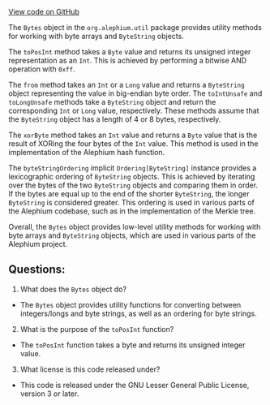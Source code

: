 [View code on GitHub](https://github.com/alephium/alephium/blob/master/util/src/main/scala/org/alephium/util/Bytes.scala)

The `Bytes` object in the `org.alephium.util` package provides utility methods for working with byte arrays and `ByteString` objects. 

The `toPosInt` method takes a `Byte` value and returns its unsigned integer representation as an `Int`. This is achieved by performing a bitwise AND operation with `0xff`.

The `from` method takes an `Int` or a `Long` value and returns a `ByteString` object representing the value in big-endian byte order. The `toIntUnsafe` and `toLongUnsafe` methods take a `ByteString` object and return the corresponding `Int` or `Long` value, respectively. These methods assume that the `ByteString` object has a length of 4 or 8 bytes, respectively.

The `xorByte` method takes an `Int` value and returns a `Byte` value that is the result of XORing the four bytes of the `Int` value. This method is used in the implementation of the Alephium hash function.

The `byteStringOrdering` implicit `Ordering[ByteString]` instance provides a lexicographic ordering of `ByteString` objects. This is achieved by iterating over the bytes of the two `ByteString` objects and comparing them in order. If the bytes are equal up to the end of the shorter `ByteString`, the longer `ByteString` is considered greater. This ordering is used in various parts of the Alephium codebase, such as in the implementation of the Merkle tree.

Overall, the `Bytes` object provides low-level utility methods for working with byte arrays and `ByteString` objects, which are used in various parts of the Alephium project.
## Questions: 
 1. What does the `Bytes` object do?
- The `Bytes` object provides utility functions for converting between integers/longs and byte strings, as well as an ordering for byte strings.

2. What is the purpose of the `toPosInt` function?
- The `toPosInt` function takes a byte and returns its unsigned integer value.

3. What license is this code released under?
- This code is released under the GNU Lesser General Public License, version 3 or later.